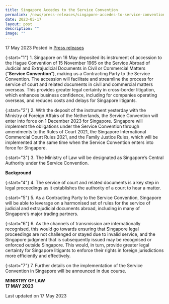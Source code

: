 ```yaml
---
title: Singapore Accedes to the Service Convention
permalink: /news/press-releases/singapore-accedes-to-service-convention/
date: 2023-05-17
layout: post
description: ""
image: ""
---
```

17 May 2023 Posted in [Press releases](/news/press-releases)

{:start="1"} 1. Singapore on 16 May deposited its instrument of accession to the Hague Convention of 15 
November 1965 on the Service Abroad of Judicial and Extrajudicial Documents in Civil or Commercial Matters (“**Service Convention**”), making us a Contracting Party to the Service Convention. The accession will facilitate and streamline the process for service of court and related documents in civil and commercial matters overseas. This provides greater legal certainty in cross-border litigation, which enhances business confidence, including for companies operating overseas, and reduces costs and delays for Singapore litigants.

{:start="2"} 
2. With the deposit of the instrument yesterday with the Ministry of Foreign Affairs of the Netherlands, the Service Convention will enter into force on 1 December 2023 for Singapore. Singapore will implement the obligations under the Service Convention through amendments to the Rules of Court 2021, the Singapore International Commercial Court Rules 2021, and the Family Justice Rules, which will be implemented at the same time when the Service Convention enters into force for Singapore.

{:start="3"} 
3. The Ministry of Law will be designated as Singapore’s Central Authority under the Service Convention.

**Background**

{:start="4"} 
4. The service of court and related documents is a key step in legal proceedings as it establishes the authority of a court to hear a matter.

{:start="5"} 
5. As a Contracting Party to the Service Convention, Singapore will be able to leverage on a harmonised set of rules for the service of judicial and extrajudicial documents abroad, including in many of Singapore’s major trading partners.

{:start="6"} 
6. As the channels of transmission are internationally recognised, this would go towards ensuring that Singapore legal proceedings are not challenged or stayed due to invalid service, and the Singapore judgment that is subsequently issued may be recognised or enforced outside Singapore. This would, in turn, provide greater legal certainty for Singapore litigants to enforce their rights in foreign jurisdictions more efficiently and effectively.

{:start="7"} 
7. Further details on the implementation of the Service Convention in Singapore will be announced in due course.

**MINISTRY OF LAW**
<br>**17 MAY 2023**

<p class="right-side-updated">Last updated on 17 May 2023</p>